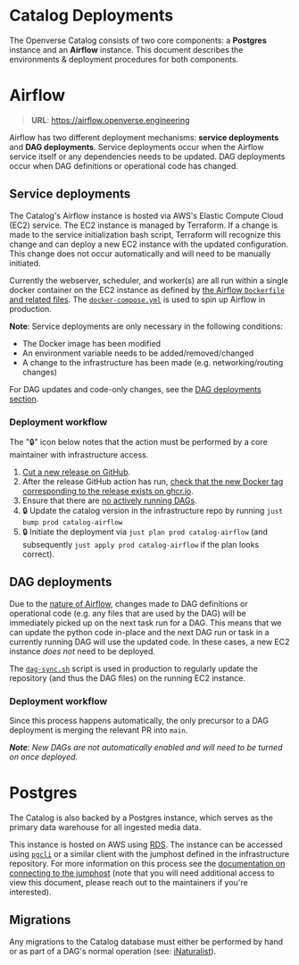 # Catalog Deployments

The Openverse Catalog consists of two core components: a **Postgres** instance
and an **Airflow** instance. This document describes the environments &
deployment procedures for both components.

# Airflow

> **URL**: https://airflow.openverse.engineering

Airflow has two different deployment mechanisms: **service deployments** and
**DAG deployments**. Service deployments occur when the Airflow service itself
or any dependencies needs to be updated. DAG deployments occur when DAG
definitions or operational code has changed.

## Service deployments

The Catalog's Airflow instance is hosted via AWS's Elastic Compute Cloud (EC2)
service. The EC2 instance is managed by Terraform. If a change is made to the
service initialization bash script, Terraform will recognize this change and can
deploy a new EC2 instance with the updated configuration. This change does not
occur automatically and will need to be manually initiated.

Currently the webserver, scheduler, and worker(s) are all run within a single
docker container on the EC2 instance as defined by
[the Airflow `Dockerfile` and related files](./docker/airflow). The
[`docker-compose.yml`](catalog/docker-compose.yml) is used to spin up Airflow in
production.

**Note**: Service deployments are only necessary in the following conditions:

- The Docker image has been modified
- An environment variable needs to be added/removed/changed
- A change to the infrastructure has been made (e.g. networking/routing changes)

For DAG updates and code-only changes, see the
[DAG deployments section](#dag-deployments).

### Deployment workflow

The "🔒" icon below notes that the action must be performed by a core maintainer
with infrastructure access.

1. [Cut a new release on GitHub](https://github.com/WordPress/openverse-catalog/releases).
2. After the release GitHub action has run,
   [check that the new Docker tag corresponding to the release exists on ghcr.io](https://github.com/wordpress/openverse-catalog/pkgs/container/openverse-catalog).
3. Ensure that there are
   [no actively running DAGs](https://airflow.openverse.engineering/dagrun/list/?_flt_3_state=running).
4. 🔒 Update the catalog version in the infrastructure repo by running
   `just bump prod catalog-airflow`
5. 🔒 Initiate the deployment via `just plan prod catalog-airflow` (and
   subsequently `just apply prod catalog-airflow` if the plan looks correct).

## DAG deployments

Due to the
[nature of Airflow](https://airflow.apache.org/docs/apache-airflow/stable/dag-serialization.html),
changes made to DAG definitions or operational code (e.g. any files that are
used by the DAG) will be immediately picked up on the next task run for a DAG.
This means that we can update the python code in-place and the next DAG run or
task in a currently running DAG will use the updated code. In these cases, a new
EC2 instance _does not_ need to be deployed.

The [`dag-sync.sh`](./dag-sync.sh) script is used in production to regularly
update the repository (and thus the DAG files) on the running EC2 instance.

### Deployment workflow

Since this process happens automatically, the only precursor to a DAG deployment
is merging the relevant PR into `main`.

_**Note**: New DAGs are not automatically enabled and will need to be turned on
once deployed._

# Postgres

The Catalog is also backed by a Postgres instance, which serves as the primary
data warehouse for all ingested media data.

This instance is hosted on AWS using [RDS](https://aws.amazon.com/rds/). The
instance can be accessed using [`pgcli`](https://www.pgcli.com/) or a similar
client with the jumphost defined in the infrastructure repository. For more
information on this process see the
[documentation on connecting to the jumphost](https://github.com/WordPress/openverse-infrastructure/blob/main/docs/CONNECTING-TO-JUMPHOST.md)
(note that you will need additional access to view this document, please reach
out to the maintainers if you're interested).

## Migrations

Any migrations to the Catalog database must either be performed by hand or as
part of a DAG's normal operation (see:
[iNaturalist](catalog/dags/providers/provider_api_scripts/inaturalist.py)).
